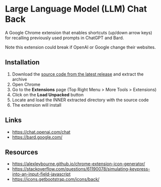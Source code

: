 # Large Language Model (LLM) Chat Back

A Google Chrome extension that enables shortcuts (up/down arrow keys) for recalling previously used prompts in ChatGPT and Bard.

Note this extension could break if OpenAI or Google change their websites.

## Installation

1. Download the [source code from the latest release](https://github.com/daniel-page/llm-chat-back/archive/refs/tags/v1.0.1.zip) and extract the archive 
2. Open Chrome
3. Go to the **Extensions** page (Top Right Menu > More Tools > Extensions)
4. Click on the **Load Unpacked** button
5. Locate and load the INNER extracted directory with the source code
6. The extension will install

## Links

- https://chat.openai.com/chat
- https://bard.google.com/

## Resources

- https://alexleybourne.github.io/chrome-extension-icon-generator/
- https://stackoverflow.com/questions/61190078/simulating-keypress-into-an-input-field-javascript
- https://icons.getbootstrap.com/icons/back/
